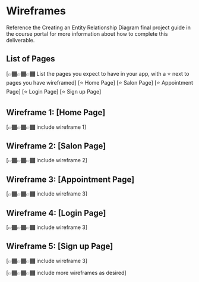 # Wireframes

Reference the Creating an Entity Relationship Diagram final project guide in the course portal for more information about how to complete this deliverable.

## List of Pages

[👉🏾👉🏾👉🏾 List the pages you expect to have in your app, with a ⭐ next to pages you have wireframed]
[⭐ Home Page]
[⭐ Salon Page]
[⭐ Appointment Page]
[⭐ Login Page]
[⭐ Sign up Page]

## Wireframe 1: [Home Page]

[👉🏾👉🏾👉🏾 include wireframe 1]

## Wireframe 2: [Salon Page]

[👉🏾👉🏾👉🏾 include wireframe 2]

## Wireframe 3: [Appointment Page]

[👉🏾👉🏾👉🏾 include wireframe 3]

## Wireframe 4: [Login Page]

[👉🏾👉🏾👉🏾 include wireframe 3]

## Wireframe 5: [Sign up Page]

[👉🏾👉🏾👉🏾 include wireframe 3]

[👉🏾👉🏾👉🏾 include more wireframes as desired]
